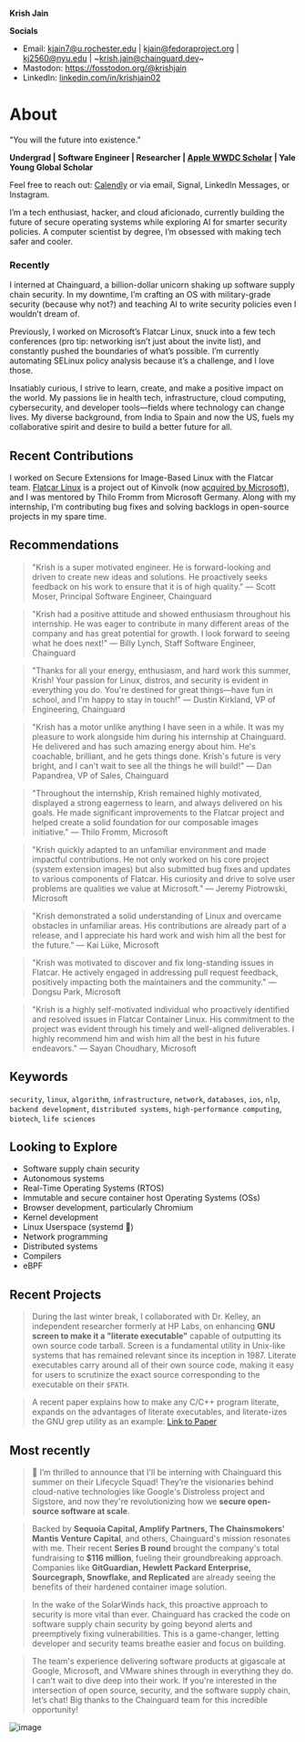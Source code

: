 **Krish Jain**

**Socials**

- Email: kjain7@u.rochester.edu | kjain@fedoraproject.org | kj2560@nyu.edu | ~krish.jain@chainguard.dev~
- Mastodon: https://fosstodon.org/@krishjain
- LinkedIn: [linkedin.com/in/krishjain02](https://www.linkedin.com/in/krishjain02/)


# About

"You will the future into existence."

**Undergrad | Software Engineer | Researcher | [Apple WWDC Scholar](https://www.macworld.com/article/1457999/swift-student-challenge-apple.html) | Yale Young Global Scholar**

Feel free to reach out: [Calendly](https://calendly.com/krishjain) or via email, Signal, LinkedIn Messages, or Instagram.

I’m a tech enthusiast, hacker, and cloud aficionado, currently building the future of secure operating systems while exploring AI for smarter security policies. A computer scientist by degree, I’m obsessed with making tech safer and cooler.

### Recently
I interned at Chainguard, a billion-dollar unicorn shaking up software supply chain security. In my downtime, I’m crafting an OS with military-grade security (because why not?) and teaching AI to write security policies even I wouldn’t dream of.

Previously, I worked on Microsoft’s Flatcar Linux, snuck into a few tech conferences (pro tip: networking isn’t just about the invite list), and constantly pushed the boundaries of what’s possible. I’m currently automating SELinux policy analysis because it’s a challenge, and I love those.

Insatiably curious, I strive to learn, create, and make a positive impact on the world. My passions lie in health tech, infrastructure, cloud computing, cybersecurity, and developer tools—fields where technology can change lives. My diverse background, from India to Spain and now the US, fuels my collaborative spirit and desire to build a better future for all.

## Recent Contributions

I worked on Secure Extensions for Image-Based Linux with the Flatcar team. [Flatcar Linux](https://www.flatcar.org/) is a project out of Kinvolk (now [acquired by Microsoft](https://azure.microsoft.com/en-us/blog/microsoft-acquires-kinvolk-to-accelerate-containeroptimized-innovation/)), and I was mentored by Thilo Fromm from Microsoft Germany. Along with my internship, I'm contributing bug fixes and solving backlogs in open-source projects in my spare time.

## Recommendations

> "Krish is a super motivated engineer. He is forward-looking and driven to create new ideas and solutions. He proactively seeks feedback on his work to ensure that it is of high quality." — Scott Moser, Principal Software Engineer, Chainguard

> "Krish had a positive attitude and showed enthusiasm throughout his internship. He was eager to contribute in many different areas of the company and has great potential for growth. I look forward to seeing what he does next!" — Billy Lynch, Staff Software Engineer, Chainguard

> "Thanks for all your energy, enthusiasm, and hard work this summer, Krish! Your passion for Linux, distros, and security is evident in everything you do. You're destined for great things—have fun in school, and I'm happy to stay in touch!" — Dustin Kirkland, VP of Engineering, Chainguard

> "Krish has a motor unlike anything I have seen in a while. It was my pleasure to work alongside him during his internship at Chainguard. He delivered and has such amazing energy about him. He's coachable, brilliant, and he gets things done. Krish's future is very bright, and I can't wait to see all the things he will build!" — Dan Papandrea, VP of Sales, Chainguard

> "Throughout the internship, Krish remained highly motivated, displayed a strong eagerness to learn, and always delivered on his goals. He made significant improvements to the Flatcar project and helped create a solid foundation for our composable images initiative." — Thilo Fromm, Microsoft

> "Krish quickly adapted to an unfamiliar environment and made impactful contributions. He not only worked on his core project (system extension images) but also submitted bug fixes and updates to various components of Flatcar. His curiosity and drive to solve user problems are qualities we value at Microsoft." — Jeremy Piotrowski, Microsoft

> "Krish demonstrated a solid understanding of Linux and overcame obstacles in unfamiliar areas. His contributions are already part of a release, and I appreciate his hard work and wish him all the best for the future." — Kai Lüke, Microsoft

> "Krish was motivated to discover and fix long-standing issues in Flatcar. He actively engaged in addressing pull request feedback, positively impacting both the maintainers and the community." — Dongsu Park, Microsoft

> "Krish is a highly self-motivated individual who proactively identified and resolved issues in Flatcar Container Linux. His commitment to the project was evident through his timely and well-aligned deliverables. I highly recommend him and wish him all the best in his future endeavors." — Sayan Choudhary, Microsoft  

## Keywords

`security`, `linux`, `algorithm`, `infrastructure`, `network`, `databases`, `ios`, `nlp`, `backend development`, `distributed systems`, `high-performance computing`, `biotech`, `life sciences`

## Looking to Explore

- Software supply chain security
- Autonomous systems
- Real-Time Operating Systems (RTOS)
- Immutable and secure container host Operating Systems (OSs)
- Browser development, particularly Chromium
- Kernel development
- Linux Userspace (systemd 👀)
- Network programming
- Distributed systems
- Compilers
- eBPF

## Recent Projects

> During the last winter break, I collaborated with Dr. Kelley, an independent researcher formerly at HP Labs, on enhancing **GNU screen to make it a "literate executable"** capable of outputting its own source code tarball. Screen is a fundamental utility in Unix-like systems that has remained relevant since its inception in 1987. Literate executables carry around all of their own source code, making it easy for users to scrutinize the exact source corresponding to the executable on their `$PATH`.

> A recent paper explains how to make any C/C++ program literate, expands on the advantages of literate executables, and literate-izes the GNU grep utility as an example: [Link to Paper](https://dl.acm.org/doi/10.1145/3570938)

## Most recently

> 🎉 I’m thrilled to announce that I'll be interning with Chainguard this summer on their Lifecycle Squad! They’re the visionaries behind cloud-native technologies like Google's Distroless project and Sigstore, and now they're revolutionizing how we **secure open-source software at scale**.

> Backed by **Sequoia Capital, Amplify Partners, The Chainsmokers' Mantis Venture Capital**, and others, Chainguard's mission resonates with me. Their recent **Series B round** brought the company's total fundraising to **$116 million**, fueling their groundbreaking approach. Companies like **GitGuardian, Hewlett Packard Enterprise, Sourcegraph, Snowflake, and Replicated** are already seeing the benefits of their hardened container image solution.

> In the wake of the SolarWinds hack, this proactive approach to security is more vital than ever. Chainguard has cracked the code on software supply chain security by going beyond alerts and preemptively fixing vulnerabilities. This is a game-changer, letting developer and security teams breathe easier and focus on building. 

> The team's experience delivering software products at gigascale at Google, Microsoft, and VMware shines through in everything they do. I can't wait to dive deep into their work. If you're interested in the intersection of open source, security, and the software supply chain, let’s chat! Big thanks to the Chainguard team for this incredible opportunity!

![image](https://github.com/krishjainx/krishjainx/assets/75043245/bfaf88d4-80d9-4a5f-b365-a4f52cec5729)




